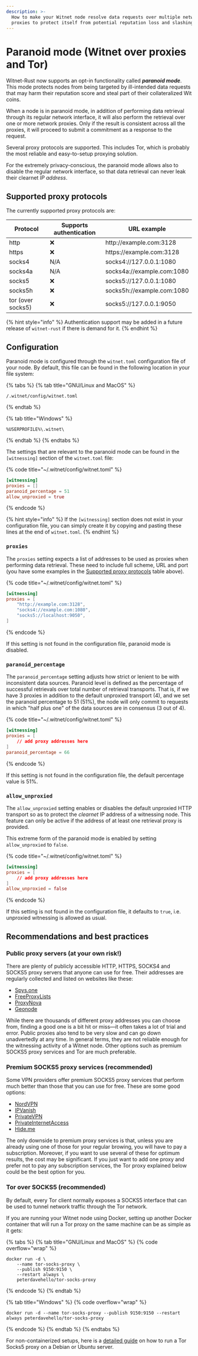 ```yaml
---
description: >-
  How to make your Witnet node resolve data requests over multiple network
  proxies to protect itself from potential reputation loss and slashing.
---
```


# Paranoid mode (Witnet over proxies and Tor)

Witnet-Rust now supports an opt-in functionality called _**paranoid mode**_. This mode protects nodes from being targeted by ill-intended data requests that may harm their reputation score and steal part of their collateralized Wit coins.

When a node is in paranoid mode, in addition of performing data retrieval through its regular network interface, it will also perform the retrieval over one or more network proxies. Only if the result is consistent across all the proxies, it will proceed to submit a commitment as a response to the request.

Several proxy protocols are supported. This includes Tor, which is probably the most reliable and easy-to-setup proxying solution.

For the extremely privacy-conscious, the paranoid mode allows also to disable the regular network interface, so that data retrieval can never leak their clearnet _IP address_.

## Supported proxy protocols

The currently supported proxy protocols are:

<table><thead><tr><th width="249">Protocol</th><th width="249">Supports authentication</th><th>URL example</th></tr></thead><tbody><tr><td>http</td><td>❌</td><td>http://example.com:3128</td></tr><tr><td>https</td><td>❌</td><td>https://example.com:3128</td></tr><tr><td>socks4</td><td>N/A</td><td>socks4://127.0.0.1:1080</td></tr><tr><td>socks4a</td><td>N/A</td><td>socks4a://example.com:1080</td></tr><tr><td>socks5</td><td>❌</td><td>socks5://127.0.0.1:1080</td></tr><tr><td>socks5h</td><td>❌</td><td>socks5h://example.com:1080</td></tr><tr><td>tor (over socks5)</td><td>❌</td><td>socks5://127.0.0.1:9050</td></tr></tbody></table>

{% hint style="info" %}
Authentication support may be added in a future release of `witnet-rust` if there is demand for it.
{% endhint %}

## Configuration

Paranoid mode is configured through the `witnet.toml` configuration file of your node. By default, this file can be found in the following location in your file system:

{% tabs %}
{% tab title="GNU/Linux and MacOS" %}
```
/.witnet/config/witnet.toml
```
{% endtab %}

{% tab title="Windows" %}
```
%USERPROFILE%\.witnet\
```
{% endtab %}
{% endtabs %}

The settings that are relevant to the paranoid mode can be found in the `[witnessing]` section of the `witnet.toml` file:

{% code title="~/.witnet/config/witnet.toml" %}
```toml
[witnessing]
proxies = []
paranoid_percentage = 51
allow_unproxied = true
```
{% endcode %}

{% hint style="info" %}
If the `[witnessing]` section does not exist in your configuration file, you can simply create it by copying and pasting these lines at the end of `witnet.toml`.
{% endhint %}

### `proxies`

The `proxies` setting expects a list of addresses to be used as proxies when performing data retrieval. These need to include full scheme, URL and port (you have some examples in the [Supported proxy protocols](paranoid-mode-witnet-over-proxies-and-tor.md#supported-proxy-protocols) table above).

{% code title="~/.witnet/config/witnet.toml" %}
```toml
[witnessing]
proxies = [
    "http://example.com:3128",
    "socks4://example.com:1080",
    "socks5://localhost:9050",
]
```
{% endcode %}

If this setting is not found in the configuration file, paranoid mode is disabled.

### `paranoid_percentage`

The `paranoid_percentage` setting adjusts how strict or lenient to be with inconsistent data sources. Paranoid level is defined as the percentage of successful retrievals over total number of retrieval transports. That is, if we have 3 proxies in addition to the default unproxied transport (4), and we set the paranoid percentage to 51 (51%), the node will only commit to requests in which "half plus one" of the data sources are in consensus (3 out of 4).

{% code title="~/.witnet/config/witnet.toml" %}
```toml
[witnessing]
proxies = [
    // add proxy addresses here
]
paranoid_percentage = 66
```
{% endcode %}

If this setting is not found in the configuration file, the default percentage value is 51%.

### `allow_unproxied`

The `allow_unproxied` setting enables or disables the default unproxied HTTP transport so as to protect the _clearnet_ IP address of a witnessing node. This feature can only be active if the address of at least one retrieval proxy is provided.

This extreme form of the paranoid mode is enabled by setting `allow_unproxied` to `false`.

{% code title="~/.witnet/config/witnet.toml" %}
```toml
[witnessing]
proxies = [
    // add proxy addresses here
]
allow_unproxied = false
```
{% endcode %}

If this setting is not found in the configuration file, it defaults to `true`, i.e. unproxied witnessing is allowed as usual.

## Recommendations and best practices

### Public proxy servers (at your own risk!)

There are plenty of publicly accessible HTTP, HTTPS, SOCKS4 and SOCKS5 proxy servers that anyone can use for free. Their addresses are regularly collected and listed on websites like these:

* [Spys.one](https://spys.one/en/)
* [FreeProxyLists](https://www.freeproxylists.net/)
* [ProxyNova](https://www.proxynova.com/proxy-server-list/)
* [Geonode](https://geonode.com/free-proxy-list/)

While there are thousands of different proxy addresses you can choose from, finding a good one is a bit hit or miss—it often takes a lot of trial and error. Public proxies also tend to be very slow and can go down unadvertedly at any time. In general terms, they are not reliable enough for the witnessing activity of a Witnet node. Other options such as premium SOCKS5 proxy services and Tor are much preferable.

### Premium SOCKS5 proxy services (recommended)

Some VPN providers offer premium SOCKS5 proxy services that perform much better than those that you can use for free. These are some good options:

* [NordVPN](https://nordvpn.com/)
* [IPVanish](https://www.ipvanish.com)
* [PrivateVPN](https://privatevpn.com/)
* [PrivateInternetAccess](https://www.privateinternetaccess.com)
* [Hide.me](https://hide.me)

The only downside to premium proxy services is that, unless you are already using one of those for your regular browing, you will have to pay a subscription. Moreover, if you want to use several of these for optimum results, the cost may be significant. If you just want to add one proxy and prefer not to pay any subscription services, the Tor proxy explained below could be the best option for you.

### Tor over SOCKS5 (recommended)

By default, every Tor client normally exposes a SOCKS5 interface that can be used to tunnel network traffic through the Tor network.&#x20;

If you are running your Witnet node using Docker, setting up another Docker container that will run  a Tor proxy on the same machine can be as simple as it gets:

{% tabs %}
{% tab title="GNU/Linux and MacOS" %}
{% code overflow="wrap" %}
```
docker run -d \
    --name tor-socks-proxy \
    --publish 9150:9150 \
    --restart always \
    peterdavehello/tor-socks-proxy
```
{% endcode %}
{% endtab %}

{% tab title="Windows" %}
{% code overflow="wrap" %}
```
docker run -d --name tor-socks-proxy --publish 9150:9150 --restart always peterdavehello/tor-socks-proxy
```
{% endcode %}
{% endtab %}
{% endtabs %}

For non-containerized setups, here is a [detailed guide](https://medium.com/@herman.daniel/create-tor-sock5-proxy-on-your-local-network-b85d43f96d7b) on how to run a Tor Socks5 proxy on a Debian or Ubuntu server.
